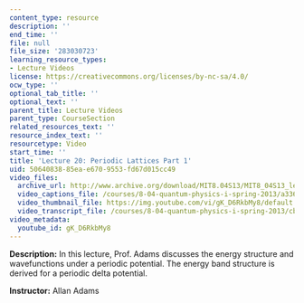 ```yaml
---
content_type: resource
description: ''
end_time: ''
file: null
file_size: '283030723'
learning_resource_types:
- Lecture Videos
license: https://creativecommons.org/licenses/by-nc-sa/4.0/
ocw_type: ''
optional_tab_title: ''
optional_text: ''
parent_title: Lecture Videos
parent_type: CourseSection
related_resources_text: ''
resource_index_text: ''
resourcetype: Video
start_time: ''
title: 'Lecture 20: Periodic Lattices Part 1'
uid: 50640838-85ea-e670-9553-fd67d015cc49
video_files:
  archive_url: http://www.archive.org/download/MIT8.04S13/MIT8_04S13_lec20_300k.mp4
  video_captions_file: /courses/8-04-quantum-physics-i-spring-2013/a336de2d99395570a726baf74660b421_gK_D6RkbMy8.vtt
  video_thumbnail_file: https://img.youtube.com/vi/gK_D6RkbMy8/default.jpg
  video_transcript_file: /courses/8-04-quantum-physics-i-spring-2013/cb66d80c975f1dcd251379668935d758_gK_D6RkbMy8.pdf
video_metadata:
  youtube_id: gK_D6RkbMy8
---
```


**Description:** In this lecture, Prof. Adams discusses the energy structure and wavefunctions under a periodic potential. The energy band structure is derived for a periodic delta potential.

**Instructor:** Allan Adams

